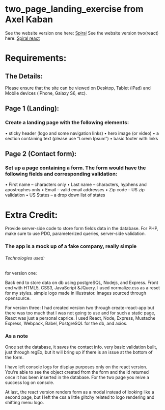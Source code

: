 # two_page_landing_exercise from Axel Kaban

See the website version one here: [Spiral](https://fierce-harbor-25373.herokuapp.com/)
See the website version two(react) here: [Spiral react](https://spiral-react.herokuapp.com/)

# Requirements:

## The Details:
Please ensure that the site can be viewed on Desktop, Tablet (iPad) and Mobile devices (iPhone, Galaxy S6, etc).



## Page 1 (Landing):
### Create a landing page with the following elements:
• sticky header (logo and some navigation links)
• hero image (or video)
• a section containing text (please use “Lorem Ipsum”)
• basic footer with links

## Page 2 (Contact form):
### Set up a page containing a form. The form would have the following fields and corresponding validation:
• First name – characters only
• Last name – characters, hyphens and apostrophes only
• Email – valid email addresses
• Zip code – US zip validation
• US States – a drop down list of states

# Extra Credit:
Provide server-side code to store form fields data in the database.
For PHP, make sure to use PDO, parameterized queries, server-side validation.


### The app is a mock up of a fake company, really simple
###### Technologies used:
for version one:

Back end to store data on db using postgreSQL, Nodejs, and Express. Front end with HTML5, CSS3, JavaScript &JQuery. I used normalize.css as a reset for my styles. simple logo made in illustrator. Images sourced through opensource.

For version three:
I had created version two through create-react-app but there was too much that I was not going to use and for such a static page, React was just a personal caprice. I used React, Node, Express, Mustache Express, Webpack, Babel, PostgreSQL for the db, and axios. 

### As a note

Once set the database, it saves the contact info. very basic validation built, just through regEx, but it will bring up if there is an issue at the bottom of the form.

I have left console logs for display purposes only on the react version. You're able to see the object created from the form and the id returned once it has been inserted in the database. For the two page you reive a success log on console.

At last, the react version renders form as a modal instead of looking like a second page, but I left the css a little glitchy related to logo rendering and shifting menu logo.
